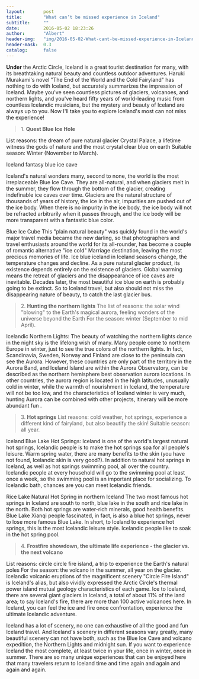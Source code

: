 ```yaml
---
layout:       post
title:        "What can’t be missed experience in Iceland"
subtitle:     ""
date:         2016-05-02 18:23:26
author:       "Albert"
header-img:   "img/2016-05-02-What-cant-be-missed-experience-in-Iceland/2016-05-02-What-cant-be-missed-experience-in-Iceland-h.jpg"
header-mask:  0.3
catalog:      false
---
```


**Under** the Arctic Circle, Iceland is a great tourist destination for many, with its breathtaking natural beauty and countless outdoor adventures. Haruki Murakami's novel "The End of the World and the Cold Fairyland" has nothing to do with Iceland, but accurately summarizes the impression of Iceland. Maybe you've seen countless pictures of glaciers, volcanoes, and northern lights, and you've heard fifty years of world-leading music from countless Icelandic musicians, but the mystery and beauty of Iceland are always up to you. Now I'll take you to explore Iceland's most can not miss the experience!
 > 1\. **Quest Blue Ice Hole**

List reasons: the dream of pure natural glacier Crystal Palace, a lifetime witness the gods of nature and the most crystal clear blue on earth Suitable season: Winter (November to March).

Iceland fantasy blue ice cave

Iceland's natural wonders many, second to none, the world is the most irreplaceable Blue Ice Cave. They are all-natural, and when glaciers melt in the summer, they flow through the bottom of the glacier, creating indefinable ice caves over time. Glaciers are the natural structure of thousands of years of history, the ice in the air, impurities are pushed out of the ice body. When there is no impurity in the ice body, the ice body will not be refracted arbitrarily when it passes through, and the ice body will be more transparent with a fantastic blue color.

Blue Ice Cube This "plain natural beauty" was quickly found in the world's major travel media became the new darling, so that photographers and travel enthusiasts around the world for its all-rounder, has become a couple of romantic alternative "ice cold" Marriage destination, leaving the most precious memories of life. Ice blue iceland in Iceland seasons change, the temperature changes and decline. As a pure natural glacier product, its existence depends entirely on the existence of glaciers. Global warming means the retreat of glaciers and the disappearance of ice caves are inevitable. Decades later, the most beautiful ice blue on earth is probably going to be extinct. So to Iceland travel, but also should not miss the disappearing nature of beauty, to catch the last glacier bus.

> 2\. **Hunting the northern lights**
The list of reasons: the solar wind "blowing" to the Earth's magical aurora, feeling wonders of the universe beyond the Earth For the season: winter (September to mid April).

Icelandic Northern Lights: The beauty of watching the northern lights dance in the night sky is the lifelong wish of many. Many people come to northern Europe in winter, just to see the true colors of the northern lights. In fact, Scandinavia, Sweden, Norway and Finland are close to the peninsula can see the Aurora. However, these countries are only part of the territory in the Aurora Band, and Iceland Island are within the Aurora Observatory, can be described as the northern hemisphere best observation aurora locations. In other countries, the aurora region is located in the high latitudes, unusually cold in winter, while the warmth of nourishment in Iceland, the temperature will not be too low, and the characteristics of Iceland winter is very much, hunting Aurora can be combined with other projects, itinerary will be more abundant fun .

> 3\. **Hot springs**
List reasons: cold weather, hot springs, experience a different kind of fairyland, but also beautify the skin! Suitable season: all year.

Iceland Blue Lake Hot Springs: Iceland is one of the world's largest natural hot springs, Icelandic people is to make the hot springs spa for all people's leisure. Warm spring water, there are many benefits to the skin (you have not found, Icelandic skin is very good?). In addition to natural hot springs in Iceland, as well as hot springs swimming pool, all over the country. Icelandic people at every household will go to the swimming pool at least once a week, so the swimming pool is an important place for socializing. To Icelandic bath, chances are you can meet Icelandic friends.

Rice Lake Natural Hot Spring in northern Iceland
The two most famous hot springs in Iceland are south to north, blue lake in the south and rice lake in the north. Both hot springs are water-rich minerals, good health benefits. Blue Lake Xianqi people fascinated, in fact, is also a blue hot springs, never to lose more famous Blue Lake. In short, to Iceland to experience hot springs, this is the most Icelandic leisure style.
Icelandic people like to soak in the hot spring pool.

> 4\. **Frostfire showdown, the ultimate life experience - the glacier vs. the next volcano**

List reasons: circle circle fire island, a trip to experience the Earth's natural poles
For the season: the volcano in the summer, all year on the glacier. Icelandic volcanic eruptions of the magnificent scenery "Circle Fire Island" is Iceland's alias, but also vividly expressed the Arctic Circle's thermal power island mutual geology characteristics of each game. Ice to Iceland, there are several giant glaciers in Iceland, a total of about 11% of the land area; to say Iceland's fire, there are more than 100 active volcanoes here. In Iceland, you can feel the ice and fire once confrontation, experience the ultimate Icelandic adventure.

Iceland has a lot of scenery, no one can exhaustive of all the good and fun Iceland travel. And Iceland's scenery in different seasons vary greatly, many beautiful scenery can not have both, such as the Blue Ice Cave and volcano expedition, the Northern Lights and midnight sun. If you want to experience Iceland the most complete, at least twice in your life, once in winter, once in summer. There are so many unique experiences that can be enjoyed here that many travelers return to Iceland time and time again and again and again and again.